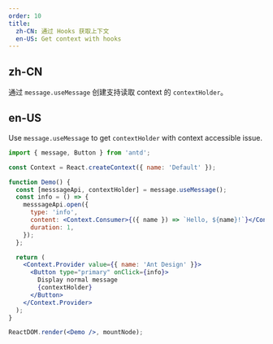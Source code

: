 ```yaml
---
order: 10
title:
  zh-CN: 通过 Hooks 获取上下文
  en-US: Get context with hooks
---
```


## zh-CN

通过 `message.useMessage` 创建支持读取 context 的 `contextHolder`。

## en-US

Use `message.useMessage` to get `contextHolder` with context accessible issue.

```jsx
import { message, Button } from 'antd';

const Context = React.createContext({ name: 'Default' });

function Demo() {
  const [messsageApi, contextHolder] = message.useMessage();
  const info = () => {
    messsageApi.open({
      type: 'info',
      content: <Context.Consumer>{({ name }) => `Hello, ${name}!`}</Context.Consumer>,
      duration: 1,
    });
  };

  return (
    <Context.Provider value={{ name: 'Ant Design' }}>
      <Button type="primary" onClick={info}>
        Display normal message
        {contextHolder}
      </Button>
    </Context.Provider>
  );
}

ReactDOM.render(<Demo />, mountNode);
```
